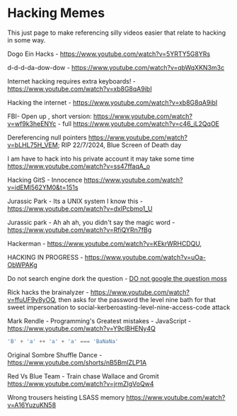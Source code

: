 # Hacking Memes


This just page to make referencing silly videos easier that relate to hacking in some way.


Dogo Ein Hacks -  https://www.youtube.com/watch?v=5YRTY5G8YRs

d-d-d-da-dow-dow - https://www.youtube.com/watch?v=qbWqXKN3m3c

Internet hacking requires extra keyboards! - https://www.youtube.com/watch?v=xb8G8qA9ibI

Hacking the internet - https://www.youtube.com/watch?v=xb8G8qA9ibI

FBI- Open up , short version: https://www.youtube.com/watch?v=wf9k3heENYc - full https://www.youtube.com/watch?v=c46_iL2QqOE

Dereferencing null pointers https://www.youtube.com/watch?v=bLHL75H_VEM; RIP 22/7/2024, Blue Screen of Death day

I am have to hack into his private account it may take some time https://www.youtube.com/watch?v=ss47ffaqA_o

Hacking GitS - Innocence https://www.youtube.com/watch?v=idEMI562YM0&t=151s

Jurassic Park - Its a UNIX system I know this - https://www.youtube.com/watch?v=dxIPcbmo1_U

Jurassic park -  Ah ah ah, you didn't say the magic word - https://www.youtube.com/watch?v=RfiQYRn7fBg

Hackerman - https://www.youtube.com/watch?v=KEkrWRHCDQU,

HACKING IN PROGRESS - https://www.youtube.com/watch?v=uOa-ObWPAKg

Do not search engine dork the question - [DO not google the question moss](https://www.youtube.com/watch?v=4WBjG6HySg4)

Rick hacks the brainalyzer - https://www.youtube.com/watch?v=ffuUF9v8yOQ, then asks for the password the level nine bath for that sweet impersonation to social-kerberoasting-level-nine-access-code attack

Mark Rendle - Programming's Greatest mistakes - JavaScript - https://www.youtube.com/watch?v=Y9clBHENy4Q
```javascript
'B' + 'a' ++ 'a' + 'a' === 'BaNaNa'
```

Original Sombre Shuffle Dance - https://www.youtube.com/shorts/nB5BmlZLP1A

Red Vs Blue Team - Train chase Wallace and Gromit https://www.youtube.com/watch?v=jrmZIgVoQw4

Wrong trousers heisting LSASS memory https://www.youtube.com/watch?v=A16YuzuKN58